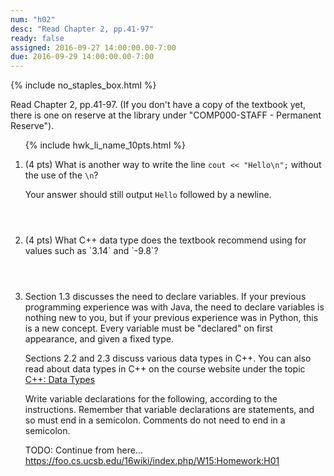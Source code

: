 ```yaml
---
num: "h02"
desc: "Read Chapter 2, pp.41-97"
ready: false
assigned: 2016-09-27 14:00:00.00-7:00
due: 2016-09-29 14:00:00.00-7:00
---
```


{% include no_staples_box.html %}

Read Chapter 2, pp.41-97.    (If you don't have a copy of the textbook yet, there is one on reserve at the library under "COMP000-STAFF - Permanent Reserve").

<ol markdown="1">

{% include hwk_li_name_10pts.html %}

<li markdown="1" style="margin-bottom:4em;">

(4 pts) What is another way to write the line `cout << "Hello\n";` without the use of the `\n`?  

Your answer should still output `Hello` followed by a newline.

</li>

<li markdown="1" style="margin-bottom:4em;">
(4 pts) What C++ data type does the textbook recommend using for values such as `3.14` and `-9.8`?
</li>



<li  markdown="1">  

Section 1.3 discusses the need to declare variables.  If your previous programming experience was with Java, the need to declare variables is nothing new to you, but if your previous experience was in Python, this is a new concept.   Every variable must be "declared" on first appearance, and given a fixed type.  

Sections 2.2 and 2.3 discuss various data types in C++.   You can also read about data types in C++ on the course website under the topic [C++: Data Types](https://ucsb-cs16.github.io/topics/cpp_data_types/)   

Write variable declarations for the following, according to the instructions.  Remember that variable declarations are statements, and so must end in a semicolon.   Comments do not need to end in a semicolon.

TODO: Continue from here...
https://foo.cs.ucsb.edu/16wiki/index.php/W15:Homework:H01

</li>


</ol>
